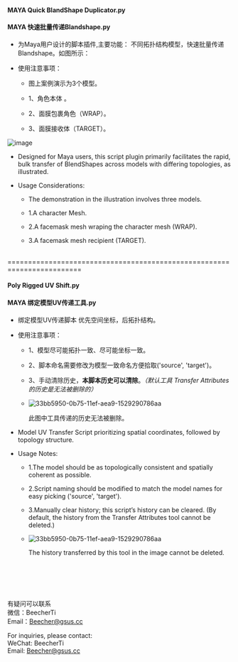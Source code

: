 #### MAYA Quick BlandShape Duplicator.py

#### MAYA 快速批量传递Blandshape.py

*   为Maya用户设计的脚本插件,主要功能： 不同拓扑结构模型，快速批量传递Blandshape。如图所示：

*   使用注意事项：&#x20;

    *   图上案例演示为3个模型。

    *   1、角色本体   。

    *   2、面膜包裹角色（WRAP）。

    *   3、面膜接收体（TARGET）。

![image](https://github.com/Beehcer/BlandShapeDuplicator/assets/52235943/02098033-1c1b-4fe6-a101-6a3ae23e93b1)

*   Designed for Maya users, this script plugin primarily facilitates the rapid, bulk transfer of BlendShapes across models with differing topologies, as illustrated.

*   Usage Considerations:

    *   The demonstration in the illustration involves three models.

    *   1.A character Mesh.

    *   2.A facemask mesh wraping the character mesh (WRAP).

    *   3.A facemask mesh recipient (TARGET).

</br>
========================================================================
</br>

#### Poly Rigged UV Shift.py

#### MAYA 绑定模型UV传递工具.py

*   绑定模型UV传递脚本 优先空间坐标，后拓扑结构。

*   使用注意事项：

    *   1、模型尽可能拓扑一致、尽可能坐标一致。

    *   2、脚本命名需要修改为模型一致命名方便拾取('source', 'target')。

    *   3、手动清除历史，**本脚本历史可以清除**。*（默认工具 Transfer Attributes 的历史是无法被删除的）*

    *   ![33bb5950-0b75-11ef-aea9-1529290786aa](https://github.com/Beehcer/MayaTools/assets/52235943/e41e17c2-fd99-47a1-b7d3-584e3e3cea98)

        此图中工具传递的历史无法被删除。



*   Model UV Transfer Script prioritizing spatial coordinates, followed by topology structure.

*   Usage Notes:

    *   1.The model should be as topologically consistent and spatially coherent as possible.

    *   2.Script naming should be modified to match the model names for easy picking ('source', 'target').

    *   3.Manually clear history; this script’s history can be cleared. (By default, the history from the Transfer Attributes tool cannot be deleted.)

    *   ![33bb5950-0b75-11ef-aea9-1529290786aa](https://github.com/Beehcer/MayaTools/assets/52235943/e41e17c2-fd99-47a1-b7d3-584e3e3cea98)

        The history transferred by this tool in the image cannot be deleted.

</br>
</br>
</br>
</br>

有疑问可以联系</br>
微信：BeecherTi</br>
Email：<Beecher@gsus.cc></br>

For inquiries, please contact:</br>
WeChat: BeecherTi</br>
Email: <Beecher@gsus.cc></br>
